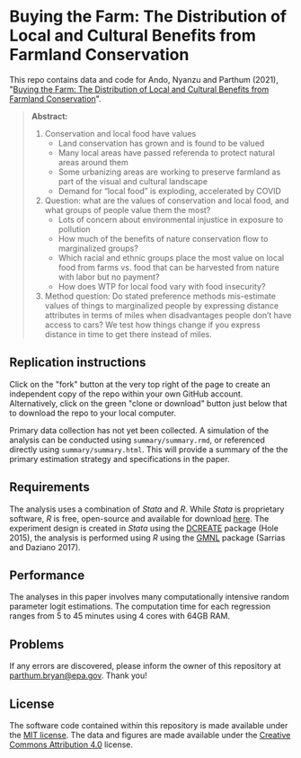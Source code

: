 # Buying the Farm: The Distribution of Local and Cultural Benefits from Farmland Conservation


This repo contains data and code for Ando, Nyanzu and Parthum (2021), "[Buying the Farm: The Distribution of Local and Cultural Benefits from Farmland Conservation](http://dx.doi.org/)". 

> **Abstract:** 
>  1.	Conservation and local food have values
>       - Land conservation has grown and is found to be valued
>       -	Many local areas have passed referenda to protect natural areas around them
>       -	Some urbanizing areas are working to preserve farmland as part of the visual and cultural landscape
>       -	Demand for “local food” is exploding, accelerated by COVID
>  2.	Question: what are the values of conservation and local food, and what groups of people value them the most?
>       -	Lots of concern about environmental injustice in exposure to pollution
>       -	How much of the benefits of nature conservation flow to marginalized groups? 
>       -	Which racial and ethnic groups place the most value on local food from farms vs. food that can be harvested from nature with labor but no payment? 
>       -	How does WTP for local food vary with food insecurity?
>  3.	Method question: Do stated preference methods mis-estimate values of things to marginalized people by expressing distance attributes in terms of miles when disadvantages people don’t have access to cars? We test how things change if you express distance in time to get there instead of miles.

## Replication instructions
Click on the "fork" button at the very top right of the page to create an independent copy of the repo within your own GitHub account. Alternatively, click on the green "clone or download" button just below that to download the repo to your local computer. 

Primary data collection has not yet been collected. A simulation of the analysis can be conducted using `summary/summary.rmd`, or referenced directly using `summary/summary.html`. This will provide a summary of the the primary estimation strategy and specifications in the paper.

## Requirements

The analysis uses a combination of *Stata* and *R*. While *Stata* is proprietary software, *R* is free, open-source and available for download [here](https://www.r-project.org/). The experiment design is created in *Stata* using the [DCREATE](https://ideas.repec.org/c/boc/bocode/s458059.html) package (Hole 2015), the analysis is performed using *R* using the [GMNL](https://cran.r-project.org/web/packages/gmnl/gmnl.pdf) package (Sarrias and Daziano 2017). 

## Performance

The analyses in this paper involves many computationally intensive random parameter logit estimations. The computation time for each regression ranges from 5 to 45 minutes using 4 cores with 64GB RAM.

## Problems

If any errors are discovered, please inform the owner of this repository at parthum.bryan@epa.gov. Thank you!

## License

The software code contained within this repository is made available under the [MIT license](http://opensource.org/licenses/mit-license.php). The data and figures are made available under the [Creative Commons Attribution 4.0](https://creativecommons.org/licenses/by/4.0/) license.
